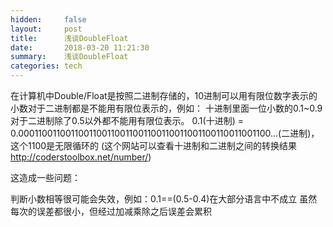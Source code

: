 ```yaml
---
hidden:     false
layout:     post
title:      浅谈DoubleFloat
date:       2018-03-20 11:21:30
summary:    浅谈DoubleFloat
categories: tech
---
```



在计算机中Double/Float是按照二进制存储的，10进制可以用有限位数字表示的小数对于二进制都是不能用有限位表示的，例如：
十进制里面一位小数的0.1~0.9对于二进制除了0.5以外都不能用有限位表示。
0.1(十进制) = 0.0001100110011001100110011001100110011001100110011001100...(二进制)，这个1100是无限循环的
(这个网站可以查看十进制和二进制之间的转换结果 http://coderstoolbox.net/number/)

这造成一些问题：

判断小数相等很可能会失效，例如：0.1==(0.5-0.4)在大部分语言中不成立
虽然每次的误差都很小，但经过加减乘除之后误差会累积